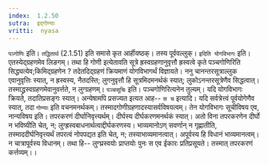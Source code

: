 ```yaml
---
index:  1.2.50
sutra:  इद्गोण्याः
vritti:  nyasa
---
```


`पञ्गोणिः` इति। `तद्धितार्थ` (2.1.51) इति समासे कृत आर्हीयष्ठक्। तस्य
पूर्ववल्लुक्। `इदिति योगविभागः` इति। एतस्येद्ग्रहणमेव लिङगम्। तथा हि गोणी इत्येतावति सूत्रे ह्रस्वग्रहणानुवृत्तौ ह्रस्वत्वे कृते पञ्चगोणिरिति सिद्ध्यत्येव;किमिद्ग्रहणेन ? तदेतदिद्ग्रहणं क्रियमाणं योगविभागर्थं विज्ञायते। ननु चानन्तरसूत्राल्लुक एवानुवृत्तिः स्यात्, न ह्रस्वस्य, नैतदस्ति; लुगनुवृत्तौ हि सूत्रमिदमनर्थकं स्यात्; लुकोऽनन्तरसूत्रेणैव सिद्धत्वात्। तस्माद्ध्रस्वग्रहणमेवानुवर्त्तते, न लुग्ग्रहणम्।
`पञ्चसूचिः` इति। पञ्चगोणिरित्यनेन तुल्यम्। यदि योगविभागः क्रियते, तदातिप्रसङ्गः स्यात्। अन्येषामपि प्रसज्यत इत्यत आह-- `स च` इत्यादि। यदि सर्वत्रेत्त्वं पूर्वयोगेणैव स्यात्, तदा `गोण्याः` इति वचनमनर्थकम्। तस्मादगोणीग्रहणादस्यासर्वविषयत्वम्। तेन योगविभागः सूचीविषय एव, नान्यविषय इति। तपरकरणं दीर्घानिवृत्त्यर्थम्। दीर्घस्य दीर्घकरणमनर्थकं स्यात्। अतो विना तपरकरणेन दीर्घो न भविष्यीति चेत्, न; लुग्ह्रस्वबाधनार्थत्वाद्दीर्घकरणस्य। भाव्यमानोऽण् सवर्णान् न गृह्णातीति, तस्माददीर्घनिवृत्त्यर्थं तपरत्वं नोपपद्यत इति चेत्, न; तस्याभाव्यमानत्वात्। अपूर्वस्य हि विधानं भाव्यमानत्वम्। न चात्रापूर्वस्य विधानम्। तथा हि-- लुग्घ्रस्वयोः प्राप्तयोः पुनः स एव ईकारः प्रतिप्रसूयते। तस्मात् तपरकरणं कर्त्तव्यम्।।

